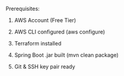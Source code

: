  Prerequisites:

 1. AWS Account (Free Tier)

 2. AWS CLI configured (aws configure)

 3. Terraform installed

 4. Spring Boot .jar built (mvn clean package)

 5. Git & SSH key pair ready